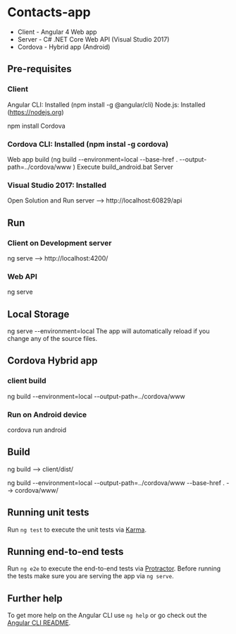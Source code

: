 # Contacts-app

- Client - Angular 4 Web app
- Server - C# .NET Core Web API (Visual Studio 2017)
- Cordova - Hybrid app (Android)

## Pre-requisites

### Client

Angular CLI: Installed (npm install -g @angular/cli)
Node.js: Installed (https://nodejs.org)

npm install
Cordova

### Cordova CLI: Installed (npm instal -g cordova)
Web app build (ng build --environment=local --base-href . --output-path=../cordova/www )
Execute build_android.bat
Server

### Visual Studio 2017: Installed
Open Solution and Run server
--> http://localhost:60829/api

## Run

### Client on Development server

ng serve
--> http://localhost:4200/

### Web API
ng serve

## Local Storage 
ng serve --environment=local
The app will automatically reload if you change any of the source files.

## Cordova Hybrid app

### client build
ng build --environment=local --output-path=../cordova/www 

### Run on Android device
cordova run android

## Build

ng build
--> client/dist/

ng build --environment=local --output-path=../cordova/www --base-href .
--> cordova/www/

## Running unit tests

Run `ng test` to execute the unit tests via [Karma](https://karma-runner.github.io).

## Running end-to-end tests

Run `ng e2e` to execute the end-to-end tests via [Protractor](http://www.protractortest.org/).
Before running the tests make sure you are serving the app via `ng serve`.

## Further help

To get more help on the Angular CLI use `ng help` or go check out the [Angular CLI README](https://github.com/angular/angular-cli/blob/master/README.md).
